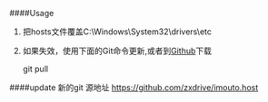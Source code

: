 ####Usage
1. 把hosts文件覆盖C:\Windows\System32\drivers\etc
2. 如果失效，使用下面的Git命令更新,或者到[Github](https://gist.github.com/DingSoung/5f00ad4e7fa8006c8dde)下载

	git pull

####update
新的git 源地址 https://github.com/zxdrive/imouto.host